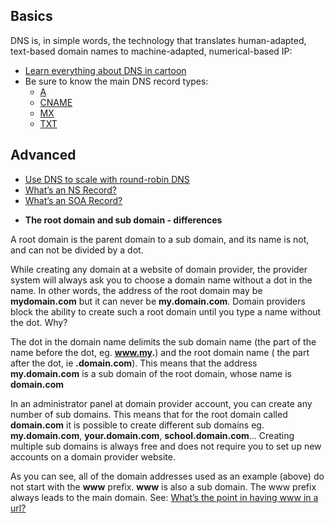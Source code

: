 ## Basics

DNS is, in simple words, the technology that translates human-adapted, text-based domain names to machine-adapted, numerical-based IP:
  - [Learn everything about DNS in cartoon](https://howdns.works/)
  - Be sure to know the main DNS record types:
    - [A](https://support.dnsimple.com/articles/a-record/)
    - [CNAME](https://en.m.wikipedia.org/wiki/CNAME_record)
    - [MX](https://en.m.wikipedia.org/wiki/MX_record)
    - [TXT](https://en.m.wikipedia.org/wiki/TXT_record)

## Advanced

  - [Use DNS to scale with round-robin DNS](https://www.dnsknowledge.com/whatis/round-robin-dns/)
  - [What’s an NS Record?](https://support.dnsimple.com/articles/ns-record/)
  - [What’s an SOA Record?](https://support.dnsimple.com/articles/soa-record/)

* **The root domain and sub domain - differences**

A root domain is the parent domain to a sub domain, and its name is not, and can not be divided by a dot.

While creating any domain at a website of domain provider, the provider system will always ask you to choose a domain name without a dot in the name. In other words, the address of the root domain may be **mydomain.com** but it can never be **my.domain.com**. Domain providers block the ability to create such a root domain until you type a name without the dot. Why?

The dot in the domain name delimits the sub domain name (the part of the name before the dot, eg. **www.my.**) and the root domain name ( the part after the dot, ie **.domain.com**). This means that the address **my.domain.com** is a sub domain of the root domain, whose name is **domain.com**

In an administrator panel at domain provider account, you can create any number of sub domains. This means that for the root domain called **domain.com** it is possible to create different sub domains eg. **my.domain.com**, **your.domain.com**, **school.domain.com**… Creating multiple sub domains is always free and does not require you to set up new accounts on a domain provider website.

As you can see, all of the domain addresses used as an example (above) do not start with the **www** prefix. **www** is also a sub domain. The www prefix always leads to the main domain. See: [What’s the point in having www in a url?](https://serverfault.com/questions/145777/what-s-the-point-in-having-www-in-a-url)
